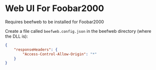 # Web UI For Foobar2000

Requires beefweb to be installed for Foobar2000

Create a file called `beefweb.config.json` in the beefweb directory (where the DLL is):

```json
{
	"responseHeaders": {
		"Access-Control-Allow-Origin": "*"
	}
}
```